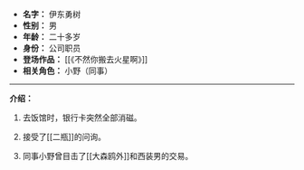
- **名字：** 伊东勇树
- **性别：** 男
- **年龄：** 二十多岁
- **身份：** 公司职员
- **登场作品：** [[《不然你搬去火星啊》]]
- **相关角色：** 小野（同事）

---

**介绍：** 

1. 去饭馆时，银行卡突然全部消磁。

2. 接受了[[二瓶]]的问询。

3. 同事小野曾目击了[[大森鸥外]]和西装男的交易。 
